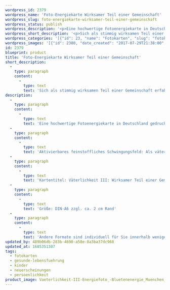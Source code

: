```yaml
---
wordpress_id: 2379
wordpress_name: 'Foto-Energiekarte Wirksamer Teil einer Gemeinschaft'
wordpress_slug: foto-energiekarte-wirksamer-teil-einer-gemeinschaft
wordpress_status: publish
wordpress_description: '<p>Eine hochwertige Fotoenergiekarte in Deutschland gedruckt und in Handarbeit laminiert. Sie ist in Postkartengröße (DIN-A6) gut zu transportieren und kann auch auf den Körper aufgelegt werden.</p><p>Aktivierbares feinstoffliches Schwingungsfeld: Als väterlicher bzw. männlicher Teil einer Gemeinschaft wirksam sein – Zuversicht: Impulse für alle Menschen (Männer und Frauen), um die eigene Wirksamkeit im Rahmen einer Gemeinschaft zu stärken. Die eigene Rolle und das stimmige Engagement innerhalb einer Gemeinschaft finden.</p><p>Kartentitel: Väterlichkeit III: Wirksamer Teil einer Gemeinschaft<span class="s1">. </span>Schwingungsebene: Grün.</p><p>Größe: DIN-A6 zzgl. ca. 2 cm Rand<br />Andere Formate sind individuell für Sie innerhalb weniger Tage herstellbar. Bitte kontaktieren Sie uns hierfür unter <a href="mailto:info@elvedenverlag.de">info@elvedenverlag.de</a>.</p><p><a href="https://my.feenbaum.de/anwendung-energiebilder-foto-laminiert/">Anwendungshinweise</a>      <a href="https://my.feenbaum.de/produktinformationen-fotokarten/">Produktinformationen</a></p>'
wordpress_short_description: '<p>Sich als stimmig wirksamen Teil einer Gemeinschaft erfahren<br /><em>Hinweis: Reales Produkt wird ohne das Wasserzeichen „Elveden Verlag Energiebild“ geliefert</em></p>'
wordpress_categories: '[{"id": 23, "name": "Fotokarten", "slug": "fotokarten"}, {"id": 38, "name": "Gesunde Lebensf\u00fchrung", "slug": "gesunde-lebensfuehrung"}, {"id": 70, "name": "Kinder", "slug": "kinder"}, {"id": 66, "name": "Neuerscheinungen", "slug": "neuerscheinungen"}, {"id": 37, "name": "Pers\u00f6nlichkeit", "slug": "persoenlichkeit"}]'
wordpress_images: '[{"id": 2380, "date_created": "2017-07-29T21:38:00", "date_created_gmt": "2017-07-29T17:38:00", "date_modified": "2017-07-29T21:38:00", "date_modified_gmt": "2017-07-29T17:38:00", "src": "https://my.feenbaum.de/wp-content/uploads/2017/07/Vaeterlichkeit-III-Energiefoto_-Bluetenenergie_Muenchen_Elvedenshop.jpg", "name": "Vaeterlichkeit-III Energiefoto_ Bluetenenergie_Muenchen_Elvedenshop", "alt": ""}]'
id: 2379
blueprint: product
title: 'Foto-Energiekarte Wirksamer Teil einer Gemeinschaft'
short_description:
  -
    type: paragraph
    content:
      -
        type: text
        text: 'Sich als stimmig wirksamen Teil einer Gemeinschaft erfahren'
description:
  -
    type: paragraph
    content:
      -
        type: text
        text: 'Eine hochwertige Fotoenergiekarte in Deutschland gedruckt und in Handarbeit laminiert. Sie ist in Postkartengröße (DIN-A6) gut zu transportieren und kann auch auf den Körper aufgelegt werden.'
  -
    type: paragraph
    content:
      -
        type: text
        text: 'Aktivierbares feinstoffliches Schwingungsfeld: Als väterlicher bzw. männlicher Teil einer Gemeinschaft wirksam sein – Zuversicht: Impulse für alle Menschen (Männer und Frauen), um die eigene Wirksamkeit im Rahmen einer Gemeinschaft zu stärken. Die eigene Rolle und das stimmige Engagement innerhalb einer Gemeinschaft finden.'
  -
    type: paragraph
    content:
      -
        type: text
        text: 'Kartentitel: Väterlichkeit III: Wirksamer Teil einer Gemeinschaft. Schwingungsebene: Grün.'
  -
    type: paragraph
    content:
      -
        type: text
        text: 'Größe: DIN-A6 zzgl. ca. 2 cm Rand'
  -
    type: paragraph
    content:
      -
        type: text
        text: 'Andere Formate sind individuell für Sie innerhalb weniger Tage herstellbar. Bitte kontaktieren Sie uns hierfür unter info@elvedenverlag.de.'
updated_by: 489b06db-283b-4690-a50e-8a3ba37dc968
updated_at: 1685351307
tags:
  - fotokarten
  - gesunde-lebensfuehrung
  - kinder
  - neuerscheinungen
  - persoenlichkeit
product_image: Vaeterlichkeit-III-Energiefoto_-Bluetenenergie_Muenchen_Elvedenshop.jpg
---
```

